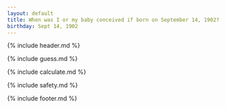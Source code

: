 ```yaml
---
layout: default
title: When was I or my baby conceived if born on September 14, 1902?
birthday: Sept 14, 1902
---
```


{% include header.md %}

{% include guess.md %}

{% include calculate.md %}

{% include safety.md %}

{% include footer.md %}



